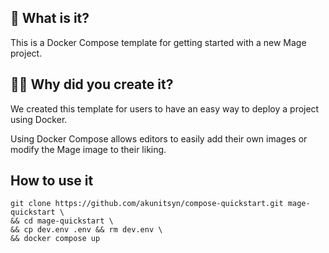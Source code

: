 ## 🤔 What is it?

This is a Docker Compose template for getting started with a new Mage project.

## 🙋‍♂️ Why did you create it?

We created this template for users to have an easy way to deploy a project using Docker.

Using Docker Compose allows editors to easily add their own images or modify the Mage image to their liking. 

## How to use it
~~~
git clone https://github.com/akunitsyn/compose-quickstart.git mage-quickstart \
&& cd mage-quickstart \
&& cp dev.env .env && rm dev.env \
&& docker compose up
~~~

